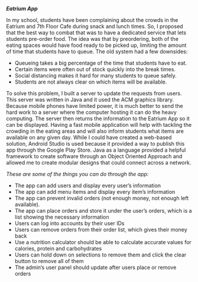 ***Eatrium App***

In my school, students have been complaining about the crowds in the Eatrium and 7th Floor Cafe during snack and lunch times. So, I proposed that the best way to combat that was to have a dedicated service that lets students pre-order food. The idea was that by preordering, both of the eating spaces would have food ready to be picked up, limiting the amount of time that students have to queue. The old system had a few downsides: 

- Queueing takes a big percentage of the time that students have to eat. 
- Certain items were often out of stock quickly into the break times.
- Social distancing makes it hard for many students to queue safely. 
- Students are not always clear on which items will be available. 


To solve this problem, I built a server to update the requests from users. This server was written in Java and it used the ACM graphics library. Because mobile phones have limited power, it is much better to send the hard work to a server where the computer hosting it can do the heavy computing. The server then returns the information to the Eatrium App so it can be displayed. Having a fast mobile application will help with tackling the crowding in the eating areas and will also inform students what items are available on any given day. While I could have created a web-based solution, Android Studio is used because it provided a way to publish this app through the Google Play Store. Java as a language provided a helpful framework to create software through an Object Oriented Approach and allowed me to create modular designs that could connect across a network. 


_These are some of the things you can do through the app:_

- The app can add users and display every user’s information 
- The app can add menu items and display every item’s information 
- The app can prevent invalid orders (not enough money, not enough left available).
- The app can place orders and store it under the user’s orders, which is a list showing the necessary information
- Users can log into accounts by their user IDs
- Users can remove orders from their order list, which gives their money back
- Use a nutrition calculator  should be able to calculate accurate values for calories, protein and carbohydrates
- Users can hold down on selections to remove them and click the clear button to remove all of them
- The admin’s user panel should update after users place or remove orders


